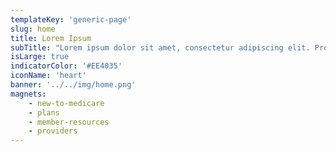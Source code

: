 ```yaml
---
templateKey: 'generic-page'
slug: home
title: Lorem Ipsum
subTitle: "Lorem ipsum dolor sit amet, consectetur adipiscing elit. Proin convallis cursus lectus iaculis. Mauris pulvinar nisi metus."
isLarge: true
indicatorColor: '#EE4035'
iconName: 'heart'
banner: '../../img/home.png'
magnets:
    - new-to-medicare
    - plans
    - member-resources
    - providers
---
```

